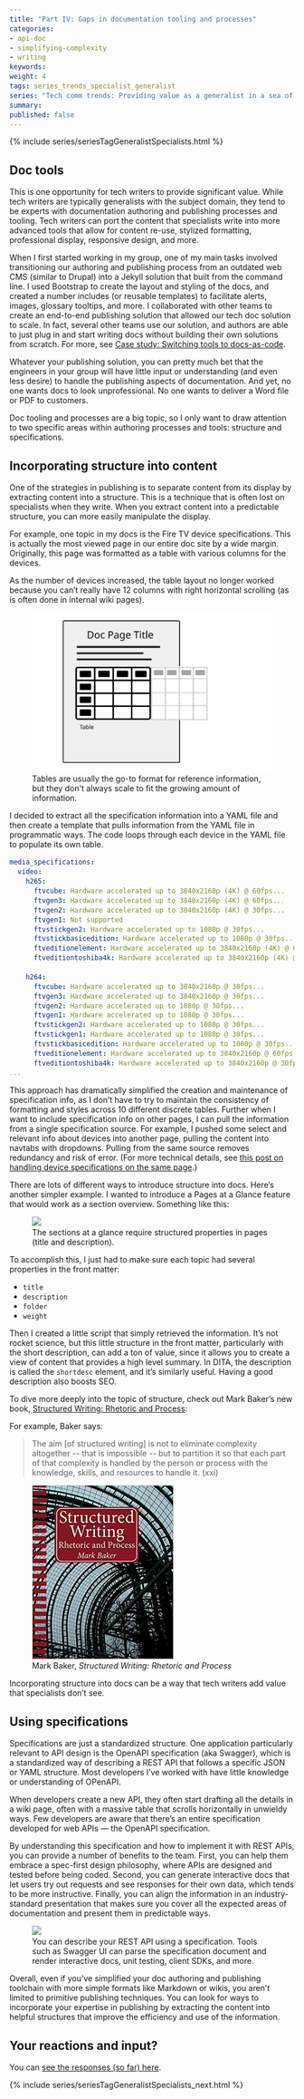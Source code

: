 ```yaml
---
title: "Part IV: Gaps in documentation tooling and processes"
categories:
- api-doc
- simplifying-complexity
- writing
keywords:
weight: 4
tags: series_trends_specialist_generalist
series: "Tech comm trends: Providing value as a generalist in a sea of specialists"
summary:
published: false
---
```


{% include series/seriesTagGeneralistSpecialists.html %}

## Doc tools

This is one opportunity for tech writers to provide significant value. While tech writers are typically generalists with the subject domain, they tend to be experts with documentation authoring and publishing processes and tooling. Tech writers can port the content that specialists write into more advanced tools that allow for content re-use, stylized formatting, professional display, responsive design, and more.

When I first started working in my group, one of my main tasks involved transitioning our authoring and publishing process from an outdated web CMS (similar to Drupal) into a Jekyll solution that built from the command line. I used Bootstrap to create the layout and styling of the docs, and created a number includes (or reusable templates) to facilitate alerts, images, glossary tooltips, and more. I collaborated with other teams to create an end-to-end publishing solution that allowed our tech doc solution to scale. In fact, several other teams use our solution, and authors are able to just plug in and start writing docs without building their own solutions from scratch. For more, see [Case study: Switching tools to docs-as-code](https://idratherbewriting.com/learnapidoc/pubapis_switching_to_docs_as_code.html).

Whatever your publishing solution, you can pretty much bet that the engineers in your group will have little input or understanding (and even less desire) to handle the publishing aspects of documentation. And yet, no one wants docs to look unprofessional. No one wants to deliver a Word file or PDF to customers.

Doc tooling and processes are a big topic, so I only want to draw attention to two specific areas within authoring processes and tools: structure and specifications.

## Incorporating structure into content

One of the strategies in publishing is to separate content from its display by extracting content into a structure. This is a technique that is often lost on specialists when they write. When you extract content into a predictable structure, you can more easily manipulate the display.

For example, one topic in my docs is the Fire TV device specifications. This is actually the most viewed page in our entire doc site by a wide margin. Originally, this page was formatted as a table with various columns for the devices.

As the number of devices increased, the table layout no longer worked because you can’t really have 12 columns with right horizontal scrolling (as is often done in internal wiki pages).

<figure><img src="/images/generalist_specialist_table_no_fit.svg"/><figcaption>Tables are usually the go-to format for reference information, but they don't always scale to fit the growing amount of information.</figcaption></figure>

I decided to extract all the specification information into a YAML file and then create a template that pulls information from the YAML file in programmatic ways. The code loops through each device in the YAML file to populate its own table.


```yaml
media_specifications:
  video:
    h265:
      ftvcube: Hardware accelerated up to 3840x2160p (4K) @ 60fps...
      ftvgen3: Hardware accelerated up to 3840x2160p (4K) @ 60fps...
      ftvgen2: Hardware accelerated up to 3840x2160p (4K) @ 30fps...
      ftvgen1: Not supported
      ftvstickgen2: Hardware accelerated up to 1080p @ 30fps...
      ftvstickbasicedition: Hardware accelerated up to 1080p @ 30fps...
      ftveditionelement: Hardware accelerated up to 3840x2160p (4K) @ 60fps...
      ftveditiontoshiba4k: Hardware accelerated up to 3840x2160p (4K) @ 60fps...

    h264:
      ftvcube: Hardware accelerated up to 3840x2160p @ 30fps...
      ftvgen3: Hardware accelerated up to 3840x2160p @ 30fps...
      ftvgen2: Hardware accelerated up to 1080p @ 30fps...
      ftvgen1: Hardware accelerated up to 1080p @ 30fps...
      ftvstickgen2: Hardware accelerated up to 1080p @ 30fps...
      ftvstickgen1: Hardware accelerated up to 1080p @ 30fps...
      ftvstickbasicedition: Hardware accelerated up to 1080p @ 30fps...
      ftveditionelement: Hardware accelerated up to 3840x2160p @ 60fps...
      ftveditiontoshiba4k: Hardware accelerated up to 3840x2160p @ 30fps...
...
```

This approach has dramatically simplified the creation and maintenance of specification info, as I don’t have to try to maintain the consistency of formatting and styles across 10 different discrete tables. Further when I want to include specification info on other pages, I can pull the information from a single specification source. For example, I pushed some select and relevant info about devices into another page, pulling the content into navtabs with dropdowns. Pulling from the same source removes redundancy and risk of error. (For more technical details, see [this post on handling device specifications on the same page](https://idratherbewriting.com/2018/08/31/handling-multiple-versions-of-content/).)

There are lots of different ways to introduce structure into docs. Here’s another simpler example. I wanted to introduce a Pages at a Glance feature that would work as a section overview. Something like this:

<figure><img src="https://idratherbewriting.com/simplifying-complexity/images/firetvdocssummaries.png"/><figcaption>The sections at a glance require structured properties in pages (title and description).</figcaption></figure>

To accomplish this, I just had to make sure each topic had several properties in the front matter:

* `title`
* `description`
* `folder`
* `weight`

Then I created a little script that simply retrieved the information. It’s not rocket science, but this little structure in the front matter, particularly with the short description, can add a ton of value, since it allows you to create a view of content that provides a high level summary. In DITA, the description is called the `shortdesc` element, and it’s similarly useful. Having a good description also boosts SEO.

To dive more deeply into the topic of structure, check out Mark Baker’s new book, [Structured Writing: Rhetoric and Process](https://www.amazon.com/Structured-Writing-Rhetoric-Mark-Baker/dp/1937434567):

For example, Baker says:

> The aim [of structured writing] is not to eliminate complexity altogether -- that is impossible -- but to partition it so that each part of that complexity is handled by the person or process with the knowledge, skills, and resources to handle it. (xxi)

<figure><a href="https://www.amazon.com/Structured-Writing-Rhetoric-Mark-Baker/dp/1937434567"><img src="/images/structured_writing_rhetoric_and_process.jpg" style="max-width: 250px"/></a><figcaption>Mark Baker, <i>Structured Writing: Rhetoric and Process</i></figcaption></figure>

Incorporating structure into docs can be a way that tech writers add value that specialists don’t see.

## Using specifications

Specifications are just a standardized structure. One application particularly relevant to API design is the OpenAPI specification (aka Swagger), which is a standardized way of describing a REST API that follows a specific JSON or YAML structure. Most developers I’ve worked with have little knowledge or understanding of OPenAPI.

When developers create a new API, they often start drafting all the details in a wiki page, often with a massive table that scrolls horizontally in unwieldy ways. Few developers are aware that there’s an entire specification developed for web APIs — the OpenAPI specification.

By understanding this specification and how to implement it with REST APIs, you can provide a number of benefits to the team. First, you can help them embrace a spec-first design philosophy, where APIs are designed and tested before being coded. Second, you can generate interactive docs that let users try out requests and see responses for their own data, which tends to be more instructive. Finally, you can align the information in an industry-standard presentation that makes sure you cover all the expected areas of documentation and present them in predictable ways.

<figure><a href="https://editor.swagger.io/"><img src="https://idratherbewriting.com/learnapidoc/images/swagger_editor_pic.png"/></a><figcaption>You can describe your REST API using a specification. Tools such as Swagger UI can parse the specification document and render interactive docs, unit testing, client SDKs, and more.</figcaption></figure>

Overall, even if you’ve simplified your doc authoring and publishing toolchain with more simple formats like Markdown or wikis, you aren’t limited to primitive publishing techniques. You can look for ways to incorporate your expertise in publishing by extracting the content into helpful structures that improve the efficiency and use of the information.

## Your reactions and input?

<script>
EMBED_PARAMS = {};
EMBED_PARAMS.surveyID =6324660;
EMBED_PARAMS.domain ="//www.questionpro.com";
EMBED_PARAMS.src ="//www.questionpro.com/a/TakeSurvey?tt=ZRudQDv1TpU%3D";
EMBED_PARAMS.width ="100%";
EMBED_PARAMS.height = "750px";
EMBED_PARAMS.border = "hidden";
</script>
<div id="div_6324660"></div>
<script src="//www.questionpro.com/javascript/embedsurvey.js?version=1"></script>

You can <a target="\_blank" href="https://www.questionpro.com/t/PESa0Zc1s7">see the responses (so far) here</a>.

{% include series/seriesTagGeneralistSpecialists_next.html %}
